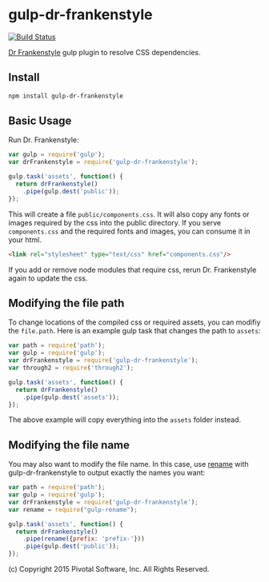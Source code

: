 # gulp-dr-frankenstyle

[![Build Status](https://travis-ci.org/pivotal-cf/dr-frankenstyle.svg)](https://travis-ci.org/pivotal-cf/dr-frankenstyle)

[Dr Frankenstyle](https://www.npmjs.com/package/dr-frankenstyle) gulp plugin to resolve CSS dependencies. 

## Install

```sh
npm install gulp-dr-frankenstyle
```

## Basic Usage

Run Dr. Frankenstyle:

```js
var gulp = require('gulp');
var drFrankenstyle = require('gulp-dr-frankenstyle');

gulp.task('assets', function() {
  return drFrankenstyle()
    .pipe(gulp.dest('public'));
});

```

This will create a file `public/components.css`. It will also copy any fonts or images required by the css into the public directory.
If you serve `components.css` and the required fonts and images, you can consume it in your html.

```html
<link rel="stylesheet" type="text/css" href="components.css"/>
```

If you add or remove node modules that require css, rerun Dr. Frankenstyle again to update the css.

## Modifying the file path

To change locations of the compiled css or required assets, you can modifiy the `file.path`.
Here is an example gulp task that changes the path to `assets`:

```js
var path = require('path');
var gulp = require('gulp');
var drFrankenstyle = require('gulp-dr-frankenstyle');
var through2 = require('through2');

gulp.task('assets', function() {
  return drFrankenstyle()
    .pipe(gulp.dest('assets'));
});
```

The above example will copy everything into the `assets` folder instead.

## Modifying the file name

You may also want to modify the file name. In this case, use [rename](https://www.npmjs.com/package/gulp-rename) with 
gulp-dr-frankenstyle to output exactly the names you want:

```js
var path = require('path');
var gulp = require('gulp');
var drFrankenstyle = require('gulp-dr-frankenstyle');
var rename = require("gulp-rename");

gulp.task('assets', function() {
  return drFrankenstyle()
    .pipe(rename({prefix: 'prefix-'}))
    .pipe(gulp.dest('public'));
});
```

(c) Copyright 2015 Pivotal Software, Inc. All Rights Reserved.
